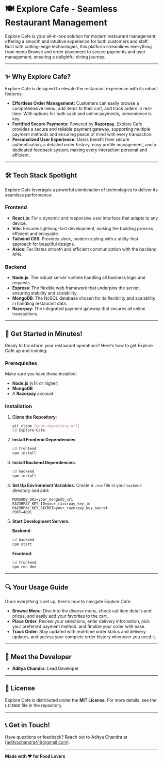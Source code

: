 # 🍽️ Explore Cafe - Seamless Restaurant Management

Explore Cafe is your all-in-one solution for modern restaurant management, offering a smooth and intuitive experience for both customers and staff. Built with cutting-edge technologies, this platform streamlines everything from menu Browse and order placement to secure payments and user management, ensuring a delightful dining journey.

---

## ✨ Why Explore Cafe?

Explore Cafe is designed to elevate the restaurant experience with its robust features:

* **Effortless Order Management:** Customers can easily browse a comprehensive menu, add items to their cart, and track orders in real-time. With options for both cash and online payments, convenience is key.
* **Fortified Secure Payments:** Powered by **Razorpay**, Explore Cafe provides a secure and reliable payment gateway, supporting multiple payment methods and ensuring peace of mind with every transaction.
* **Personalized User Experience:** Users benefit from secure authentication, a detailed order history, easy profile management, and a dedicated feedback system, making every interaction personal and efficient.

---

## 🛠️ Tech Stack Spotlight

Explore Cafe leverages a powerful combination of technologies to deliver its seamless performance:

### Frontend
* **React.js**: For a dynamic and responsive user interface that adapts to any device.
* **Vite**: Ensures lightning-fast development, making the building process efficient and enjoyable.
* **Tailwind CSS**: Provides sleek, modern styling with a utility-first approach for beautiful designs.
* **Axios**: Facilitates smooth and efficient communication with the backend APIs.

### Backend
* **Node.js**: The robust server runtime handling all business logic and requests.
* **Express**: The flexible web framework that underpins the server, ensuring stability and scalability.
* **MongoDB**: The NoSQL database chosen for its flexibility and scalability in handling restaurant data.
* **Razorpay**: The integrated payment gateway that secures all online transactions.

---

## 🚀 Get Started in Minutes!

Ready to transform your restaurant operations? Here's how to get Explore Cafe up and running:

### Prerequisites
Make sure you have these installed:
* **Node.js** (v14 or higher)
* **MongoDB**
* A **Razorpay** account

### Installation

1.  **Clone the Repository**:
    ```bash
    git clone [your-repository-url]
    cd Explore-Cafe
    ```

2.  **Install Frontend Dependencies**:
    ```bash
    cd frontend
    npm install
    ```

3.  **Install Backend Dependencies**:
    ```bash
    cd backend
    npm install
    ```

4.  **Set Up Environment Variables**:
    Create a `.env` file in your `backend` directory and add:
    ```
    MONGODB_URI=your_mongodb_uri
    RAZORPAY_KEY_ID=your_razorpay_key_id
    RAZORPAY_KEY_SECRET=your_razorpay_key_secret
    PORT=4001
    ```

5.  **Start Development Servers**:

    **Backend**:
    ```bash
    cd backend
    npm start
    ```

    **Frontend**:
    ```bash
    cd frontend
    npm run dev
    ```

---

## 🔍 Your Usage Guide

Once everything's set up, here's how to navigate Explore Cafe:

* **Browse Menu**: Dive into the diverse menu, check out item details and prices, and easily add your favorites to the cart.
* **Place Order**: Review your selections, enter delivery information, pick your preferred payment method, and finalize your order with ease.
* **Track Order**: Stay updated with real-time order status and delivery updates, and access your complete order history whenever you need it.

---

## 👥 Meet the Developer

* **Aditya Chandra**: Lead Developer

---

## 📄 License

Explore Cafe is distributed under the **MIT License**. For more details, see the `LICENSE` file in the repository.

---

## 📞 Get in Touch!

Have questions or feedback? Reach out to Aditya Chandra at [adityachandra419@gmail.com].

---

**Made with ❤️ for Food Lovers**

